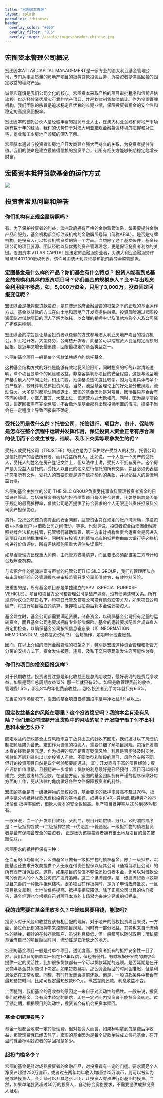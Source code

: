 ```yaml
---
title: "宏图资本管理"
layout: splash
permalink: /chinese/
header:
  overlay_color: "#000"
  overlay_filter: "0.5"
  overlay_image: /assets/images/header-chinese.jpg
---
```


## 宏图资本管理公司概况

宏图资本ATLAS CAPITAL MANAGEMENT是一家专业的澳大利亚基金管理公司，专门从事高质量的房地产项目的抵押贷款投资业务，为投资者提供高回报的固定收益的理财产品。

诚信和谨慎是我们公司文化的核心。宏图资本采取严格的项目审批程序和信贷评估流程，仅选择投资优质和可靠的地产项目，并严格控制贷款估值比。作为投资管理机构，我们团队的宗旨是追求稳定且优良的长期业绩，保障投资者资金的安全性和稳定的高投资回报率。

宏图资本的创始合伙人是经验丰富的投资专业人士，在澳大利亚金融和房地产市场拥有数十年的经验，我们的优势在于对澳大利亚宏观金融投资环境的把握和对住宅，商业和工业房地产领域的深入了解。

宏图资本通过与投资者和房地产开发商建立强大而持久的关系，为投资者提供价值。我们的使命是建立最值得信赖的投资平台，让所有相关方能够长期稳定地增长财富。

## 宏图资本抵押贷款基金的运作方式

![](/assets/images/structure.png)

## 投资者常见问题和解答

### 你们机构有正规金融牌照吗？

有。为了保护投资者的利益，澳洲政府拥有严格的金融监管体系，如果要提供金融产品和服务，基金机构都会标注该机构的金融牌照号码（简称AFSL）。是否是持牌机构，是投资人可以检验机构资质的第一个方面。当然除了这个基本条件，基金经理公司的项目资源、团队经验以及优秀的资产管理理念，更是保证投资者利益的关键。宏图资本 ATLAS CAPITAL 是法定的金融服务业者，为澳大利亚金融服务许可证号407100授权代表，该许可由澳大利亚证券和投资委员会监管颁发。

### 宏图基金是什么样的产品？你们基金有什么特点？ 投资人能看到总基金的规模和具体的投资项目吗？你们基金的规模多大？会不与出现资金利用度不够高，如，5,000万资金，只用了3,000万，投资固定回报变低呢？

宏图基金是抵押型贷款投资，是在澳洲政府金融监管的框架之下的正规的基金运作方式，基金以贷款的方式在向土地和房地产开发商提供融资。投资风险通过宏图投资团队对借款项目的深入了解为依托，以合理的抵押率以及借款方的个人及公司资产担保来控制。

宏图基金的宗旨是让基金投资者以稳健的方式参与澳大利亚房地产项目的投资机会，如土地开发，大型商务，公寓楼开发等。此基金可以给投资人创造稳定高额的回报，是近年来增长最迅速，回报最稳定的基金类型之一。

宏图的基金项目一般是每个贷款单独成立的信托基金。

这种基金结构方式的好处是能够有效地将风险阻断，同时投资的标的非常清晰透明，单个项目是单个的风险和收益，非常容易判断项目的安全程度，这是与池型地产基金最大的不同之处。相比而言，池型基金透明度比较低，因为池里具体的单个资产很多，较难评判总体投资风险。当然，池型基金理论上的好处是分散风险，流动性大，大多随时都能认购或退出。宏图的基金因为是对项目，因而每只基金会有不同的规模，小至几百万，大至上亿，但运营方式大致相同。同时，因为是专项投资，固定回报率有完全保障，不会像池型基金那样出现投资闲置的情况，操控不当会在一定程度上导致回报率不确定。

### 受托公司是做什么的？托管公司，托管银行，项目方，审计，保险等是怎样在整个流程中运转并发挥作用，保证投资人资金正常有序合规的使用而不会发生被卷，违规，及私下交易等现象发生的呢？

受托人或受托公司（TRUSTEE）的设立是为了保护财产受益人的利益。托管公司是信托财产的合法所有者，而非受益所有人。比如说，一个人是一个房产的受托人，受托人的姓名在房产登记文件上，但从法律上讲，受托人不拥有房产。这个房产是为受益人信托的。受托人以自己的名义进行信托的所有交易，并且必须代表信托签署所有文件。受托人的首要职责是遵守信托契约的条款，并以受益人的最佳利益行事。

宏图的基金由独立的公司 THE SILC GROUP负责受托事宜及管理投资者资金的日常账户管理。包括审批宏图选择的投资借贷项目是否符合要求，比如总借款是否低于规定的最高抵押率，借款公司是否提供了符合要求的个人无限连带责任担保及公司资产担保协议。

另外，受托公司还负责资金的安全问题，监管资金只在规定的账户间流动，即投资者<->基金账户<->借款公司之间流动，等等。也就是说，投资者资金由澳洲金融牌照持牌合法机构托管，托管银行辅助监管，第三方审计机构负责合适资金是否进入到项目和其他批准帐户。同时所有投资人的债权对应的抵押物由四大银行等这些机构进行价值评估，所有评估都购买重大评估失误保险。

如基金管理方出现重大问题，由托管方安排清算，而且要求必须配置第三方审计和合规审查机构。

与宏图合作的是澳洲富有声誉的托管公司THE SILC GROUP，我们的管理团队亦有丰富的经验和及管理程序来审核监管开发公司即借款方，有效控制风险。

更重要的是，所有基金项目都是单独建立的SPV（SPECIAL PURPOSE VEHICLE）。项目和项目方公司和管理公司是破产隔离，没有债务连带关系。所有抵押物仅位列项目名下，和项目托管及管理公司没有债务连带关系，如果项目公司破产，将进行项目独立的清算，抵押物业拍卖后将本金偿还投资人。

基金建立时，基金公司都需要满足资质，储备资金，以确保基金公司拥有足量的运转资金，而且基金公司也要求拥有专业赔偿保险。基金的运转要求配置合规审查人员定期检查，以确保基金公司按照信息备忘录（即 INFORMATION MEMORANDUM, 也称投资说明书） 合规操作，定期审计检查账务。

因而，在以上介绍的澳洲金融管理的框架之下，特别是宏图这种资金管理和托管方分离的安排方式下，资金发生被卷，违规，及私下交易等现象发生的可能性为零。

### 你们的项目的投资回报怎样？

对于预期收益，投资者要注意是年化收益还是总周期收益，最好表明的是费后净收益。如果是两年总周期收益12%, 那一年就只有6%。如果是收管理费前的收益，管理费1.5%，那么8%的年化费前收益，，那么投资者到手每年就只有6.5%。

在当前的市场情况下，宏图的基金项目目标回报率是年净收益8%或以上。

### 固定收益基金的风险在哪里？这个投资稳妥吗？我的本金有没有风险？你们是如何控制开发贷款中的风险的呢？开发商干砸了付不出利息和本金怎么办？

固定收益的债权基金主要风险来自于放贷出去的钱收不回来，我们通过以下风控机制把风险降为最低。宏图作为谨慎的投资人，需要仔细了解项目风险。包括开发商本身的经验是否充足、作为抵押的资产是否有贬值风险、利息是否能够及时支付、贷款能否顺利退出以此向投资人还款。不同类型和阶段的项目，风险会有所不同。但好的投资项目自然是四个考验都要能通过， 即：开发商有丰富的项目经验；资产评估价值准确，且预期进一步增值；贷款的利息最好是已经预付；项目可以顺利建完、交割或者转贷回款。在这些方面，宏图的基金团队拥有严谨的程序保障好每方面的工作，更从法律的角度做好各种文件保障投资者的利益。

宏图的基金是有一级抵押物的债权投资，基金要求的抵押率最高不超过70%。抵押率是分析抵押贷款类债权投资的基本指标，抵押率(LVR)=贷款额/抵押资产的市场价值 抵押率越低，借款人资本的安全性越高。地产项目抵押率从20%到85%都有。

一般来说，当一个开发项目建好、交割后，项目开始偿债、分红。它的清偿顺序是：一级抵押贷款—>二级抵押贷款—>优先股—>普通股。一级抵押物的债权投资者是最有保障最安全的投资者， 正是因为该类投资者拥有该土地及项目的最先被赔偿权，。

宏图要求的抵押担保有三种：

在当前的市场情况下，宏图基金只做有一级抵押物的债权基金。除了一级抵押，宏图基金还要求开发商提供个人无限连带责任担保以及其公司（通常为项目公司）的所有资产担保协议。这样，如果项目的价值不够偿还投资者本金，还可以对借款公司的负责人的个人及公司资产进行追索。这三个抵押担保，是一级抵押贷款中较常见且完善的一种抵押担保结构。很多物业在作抵押时，是为了申请政府批文，一旦项目批文拿到，土地价值将提高，抵押率相应降低。除了正规公司出具的估价报告，基金经理也会根据自己对项目本身的市场潜力来决定要求的抵押率。

### 我的钱需要在基金里放多久？中途如果要用钱，能取吗?

投资人对于风险和收益应该有相匹配的理解。对于地产的债权投资项目来说，一方面，通过低比例的抵押率来控制项目风险。同时有一部分收益，其实也来自于流动性的牺牲。银行的在线存款账户，虽说利息极低，但一般都可以随时取用；而私募基金有自己的项目赎回时间，流动性是它所缺乏的地方。

宏图的基金项目一般是对单个项目，透明度高，投资者拥有的抵押安全性一目了然。我们项目的借款期一般在1-2年以内，但也有例外。有时根据开发商的要求会提供一定的灵活性，比如很多贷款都有一个可以贷款延期的选项。是否延期是在开发商与基金共同商讨下决定。如果贷款延期，那么资金赎回的时间会推迟，但是利息依然在正常收取。同理，有时开发商会提前还款。但是，一般贷款条件中都会有最短借贷时间，比如可规定最短放款6个月。纵然提前还款，利息收益不变。

上面提到，我们基金的高收益的原因之一来自于对流动性的牺牲。一般来说，投资我们这种基金，会有资本锁定的要求，即在一定时间内投资者不能把资金转走。过了锁定期，根据项目的流动性，投资者会有机会把资本赎回。

### 基金扣管理费吗？

基金一般都会收取一定的管理费，但对投资人而言，如果标明拿到的是费后净收益，那管理费就已经去除了。宏图的基金因为是每个贷款单独成立信托基金，在开盘时就会标明投资者的净回报是多少。

### 起投门槛多少？

宏图的基金是针对成熟投资者的金融产品，对投资者有一定的门槛。要求满足个人净资产超过250万澳币，或者过去两年每年收入均超过25万澳币，则可以被认为是成熟投资人。会计师可以开具这张证明，让投资人有权进行对基金的投资。当然，如果单笔投资超过50万的投资人，自动符合资格要求，不需要提供成熟投资人证明。
